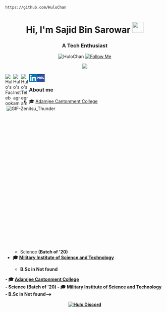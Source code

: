 <!-- Updating my readme for GitHub-->

```
https://github.com/HuloChan
```

<h1 align="center">Hi, I'm Sajid Bin Sarowar <img src="https://media.giphy.com/media/hvRJCLFzcasrR4ia7z/giphy.gif" height="35px" width="35px"></h1>

<h3 align="center">A Tech Enthusiast</h3>

<!--:main part:-->

<!--:visitors and followers count:-->

<p align="center"> 
	
  <img src="https://komarev.com/ghpvc/?username=HuloChan&label=Profile%20views&color=lightgrey&style=flat" alt="HuloChan" />
  <a href="https://github.com/HuloChan">
  <img src="https://img.shields.io/github/followers/HuloChan?label=Follow&style=social" alt="Follow Me" /> 
	
  </a>

</p>

<!--:marquee text animation:-->

<p align="center">
  
  <a href="https://github.com/HuloChan/readme-typing-svg">
  <img src="https://readme-typing-svg.herokuapp.com?font=courier+new&size=18&color=%2308FB00&duration=4000&lines=Gonna+Code+Till+I+Collapse+!!!;I'm+on+my+way...&center=true&width=500&height=30"">
  
  </a>

</p>

<!--<p align="center"><img src="https://github-readme-streak-stats.herokuapp.com?user=HuloChan&theme=city-lights&hide_border=true&date_format=M%20j%5B%2C%20Y%5D&background=DD272700" alt="HuloChan" /></p>-->

<!--:facebook:-->
<p>

<a href="https://www.facebook.com/un3ven">
  
  <img align="left" alt="Hulo's Facebook" width="25px" src="https://facebookbrand.com/wp-content/uploads/2019/04/f_logo_RGB-Hex-Blue_512.png?w=512&h=512" />

</a>

<!--:instagram:-->

<a href="https://www.instagram.com/sbs_shakib/">
  
  <img align="left" alt="Hulo's Instagram" width="25px" src="https://upload.wikimedia.org/wikipedia/commons/thumb/a/a5/Instagram_icon.png/600px-Instagram_icon.png" />

</a>

<!--:telegram:-->

<a href="https://t.me/HuloChan">
  
  <img align="left" alt="Hulo's Telegram" width="25px" src="https://web.telegram.org/img/logo_share.png" />

</a>

<!--:linkedin:-->

<a href="https://www.linkedin.com/in/sajid-bin-sarowar-3634b6215/">
  
  <img align="left" alt="Hulo's Linkdein" width="25px" src="https://github.com/HuloChan/HuloChan/blob/main/Linkedin_logo.png" />

</a>

<!--:discord:-->

<!--<a href="https://discord.c99.nl/widget/theme-2/439385890846932993.png">

  <img align="left" alt="Hulo Discord" width="25px" src="https://github.com/HuloChan/HuloChan/blob/main/Discord-Logo-Color.png" />

</a>-->
<!--:My Anime List:-->

<a href="https://myanimelist.net/animelist/HuloChan">
  
  <img align="left" alt="Hulo Discord" width="25px" src="https://github.com/HuloChan/HuloChan/blob/main/mal_icon.png" />

</a>

<!--:zenitsu-picture:-->

<!--<p>-->

  <img align="right" alt="GIF-Zenitsu_Thunder" src="https://i.ibb.co/4Nr84Qt/Zenitsu-visual-Hinokami-Kepputan.png" width="500" height="454" />

</p>
<br>	  
<!--about my education-->

### About me

<ul>
    <li>🎓 <a href="http://acc.edu.bd/">Adamjee Cantonment College</a></li>
    <ul>
        <li>Science <b>(Batch of '20)</li>
    </ul>
    <li>🎓 <a href="https://www.mist.ac.bd/">Military Institute of Science and Technology</a></li>
    <ul>
        <li>B.Sc in <b>Not found</b></li>
    </ul>
</ul>



<!-->- 🎓 <a href="http://acc.edu.bd/">Adamjee Cantonment College</a> </br>
  - Science <b>(Batch of '20)</b>
- 🎓 <a href="https://www.mist.ac.bd/">Military Institute of Science and Technology</a>
  - B.Sc in <b>Not found</b>-->

<p align="center">

  <a href="https://discordapp.com/users/439385890846932993">
  
  <img align="center" alt="Hulo Discord" src="https://discord.c99.nl/widget/theme-4/439385890846932993.png" />

  </a>
</p>
